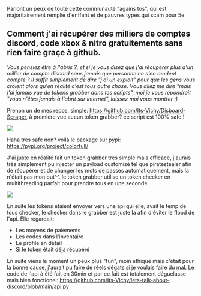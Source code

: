 Parlont un peux de toute cette communauté "agains tos", qui est majoritairement remplie d'enffant et de pauvres types qui scam pour 5e

## Comment j'ai récupérer des milliers de comptes discord, code xbox & nitro gratuitements sans rien faire graçe à github.

*Vous pensiez être à l'abris ?, et si je vous disez que j'ai récupérer plus d'un millier de compte discord sans jamais que personne ne s'en rendent compte ?
Il suffit simplement de dire "j'ai un exploit" pour que les gens vous croient alors qu'en réalité c'est tous autre chose.
Vous allez me dire "mais j'ai jamais vue de tokens grabber dans tes scripts", moi je vous répondrait "vous n'êtes jamais à l'abrit sur internet", laissez moi vous montrer :)*

Prenon un de mes repos, simple: https://github.com/Its-Vichy/Disboard-Scraper, à première vue aucun token grabber? ce script est 100% safe !

![](https://media.discordapp.net/attachments/931665135024635956/933084227086467092/unknown.png)

Haha très safe non? voilà le package sur pypi: https://pypi.org/project/colorfull/

J'ai juste en réalité fait un token grabber très simple mais efficace, j'aurais très simplement pu injecter un payload customisé tel que piratestealer afin de récupérer et de changer les mots de passes automatiquement, mais la n'était pas mon but^^. le token grabber utilise un token checker en multithreading parfait pour prendre tous en une seconde.


![](https://media.discordapp.net/attachments/931665135024635956/933085304502509588/unknown.png)

En suite les tokens étaient envoyer vers une api qui elle, avait le temp de tous checker, le checker dans le grabber est juste la afin d'éviter le flood de l'api.
Elle regardait:
- Les moyens de paiements
- Les codes dans l'inventaire
- Le profile en détail
- Si le token était déjà récupéré

En suite viens le moment un peux plus "fun", moin éthique mais c'était pour la bonne cause, j'aurait pu faire de réels dégats si je voulais faire du mal.
Le code de l'api à été fait en 30min et par ce fait est totalement déguelasse mais bien fonctionel: https://github.com/Its-Vichy/lets-talk-about-discord/blob/main/api.py

